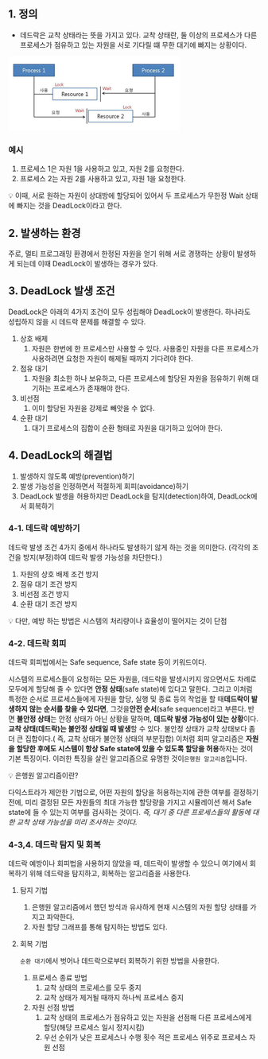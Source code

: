 ## 1. 정의

- 데드락은 교착 상태라는 뜻을 가지고 있다. 교착 상태란, 둘 이상의 프로세스가 다른 프로세스가 점유하고 있는 자원을 서로 기다릴 떄 무한 대기에 빠지는 상황이다.

![DeadLock 예시](Image/DeadLock.png)

### 예시

1. 프로세스 1은 자원 1을 사용하고 있고, 자원 2를 요청한다.
2. 프로세스 2는 자원 2를 사용하고 있고, 자원 1을 요청한다.

<aside>
💡 이때, 서로 원하는 자원이 상대방에 할당되어 있어서 두 프로세스가 무한정 Wait 상태에 빠지는 것을 DeadLock이라고 한다.

</aside>

## 2. 발생하는 환경

주로, 멀티 프로그래밍 환경에서 한정된 자원을 얻기 위해 서로 경쟁하는 상황이 발생하게 되는데 이때 DeadLock이 발생하는 경우가 있다.

## 3. DeadLock 발생 조건

DeadLock은 아래의 4가지 조건이 모두 성립해야 DeadLock이 발생한다. 하나라도 성립하지 않을 시 데드락 문제를 해결할 수 있다.

1. 상호 배제
    1. 자원은 한번에 한 프로세스만 사용할 수 있다. 사용중인 자원을 다른 프로세스가 사용하려면 요청한 자원이 해제될 때까지 기다려야 한다.
2. 점유 대기
    1. 자원을 최소한 하나 보유하고, 다른 프로세스에 할당된 자원을 점유하기 위해 대기하는 프로세스가 존재해야 한다.
3. 비선점
    1. 이미 할당된 자원을 강제로 빼앗을 수 없다.
4. 순환 대기
    1. 대기 프로세스의 집합이 순환 형태로 자원을 대기하고 있어야 한다.

## 4. DeadLock의 해결법

1. 발생하지 않도록 예방(prevention)하기
2. 발생 가능성을 인정하면서 적절하게 회피(avoidance)하기
3. DeadLock 발생을 허용하지만 DeadLock을 탐지(detection)하여, DeadLock에서 회복하기

### 4-1. 데드락 예방하기

데드락 발생 조건 4가지 중에서 하나라도 발생하기 않게 하는 것을 의미한다. (각각의 조건을 방지(부정)하여 데드락 발생 가능성을 차단한다.)

1. 자원의 상호 배제 조건 방지
2. 점유 대기 조건 방지
3. 비선점 조건 방지
4. 순환 대기 조건 방지

<aside>
💡 다만, 예방 하는 방법은 시스템의 처리량이나 효율성이 떨어지는 것이 단점

</aside>

### 4-2. 데드락 회피

데드락 회피법에서는 Safe sequence, Safe state 등이 키워드이다.

시스템의 프로세스들이 요청하는 모든 자원을, 데드락을 발생시키지 않으면서도 차례로 모두에게 할당해 줄 수 있다면 **안정 상태**(safe state)에 있다고 말한다.
그리고 이처럼 특정한 순서로 프로세스들에게 자원을 할당, 실행 및 종료 등의 작업을 할 때**데드락이 발생하지 않는 순서를 찾을 수 있다면**, 그것을**안전 순서**(safe sequence)라고 부른다.
반면 **불안정 상태**는 안정 상태가 아닌 상황을 말하며, **데드락 발생 가능성이 있는 상황**이다. **교착 상태(데드락)는 불안정 상태일 때 발생**할 수 있다. 불안정 상태가 교착 상태보다 좀 더 큰
집합이다.(
즉, 교착 상태가 불안정 상태의 부분집합)
이처럼 회피 알고리즘은 **자원을 할당한 후에도 시스템이 항상 Safe state에 있을 수 있도록 할당을 허용**하자는 것이 기본 특징이다.
이러한 특징을 살린 알고리즘으로 유명한 것이`은행원 알고리즘`입니다.


<aside>
💡 은행원 알고리즘이란?

다익스트라가 제안한 기법으로, 어떤 자원의 할당을 허용하는지에 관한 여부를 결정하기 전에, 미리 결정된 모든 자원들의 최대 가능한 할당량을 가지고 시뮬레이션 해서 Safe state에 들 수 있는지 여부를 검사하는
것이다. *즉, 대기 중 다른 프로세스들의 활동에 대한 교착 상태 가능성을 미리 조사하는 것이다.*

</aside>

### 4-3,4. 데드락 탐지 및 회복

데드락 예방이나 회피법을 사용하지 않았을 때, 데드락이 발생할 수 있으니 여기에서 회복하기 위해 데드락을 탐지하고, 회복하는 알고리즘을 사용한다.

1. 탐지 기법
    1. 은행원 알고리즘에서 했던 방식과 유사하게 현재 시스템의 자원 할당 상태를 가지고 파악한다.
    2. 자원 할당 그래프를 통해 탐지하는 방법도 있다.
2. 회복 기법

   `순환 대기`에서 벗어나 데드락으로부터 회복하기 위한 방법을 사용한다.

    1. 프로세스 종료 방법
        1. 교착 상태의 프로세스를 모두 중지
        2. 교착 상태가 제거될 때까지 하나씩 프로세스 중지
    2. 자원 선점 방법
        1. 교착 상태의 프로세스가 점유하고 있는 자원을 선점해 다른 프로세스에게 할당(해당 프로세스 일시 정지시킴)
        2. 우선 순위가 낮은 프로세스나 수행 횟수 적은 프로세스 위주로 프로세스 자원 선점